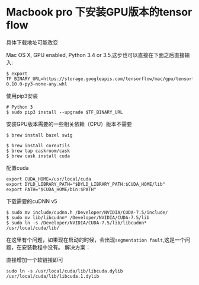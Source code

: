 # Macbook pro 下安装GPU版本的tensor flow

具体下载地址可能改变
 
 
Mac OS X, GPU enabled, Python 3.4 or 3.5,这步也可以直接在下面之后直接输入:


```
$ export TF_BINARY_URL=https://storage.googleapis.com/tensorflow/mac/gpu/tensorflow-0.10.0-py3-none-any.whl
```

使用pip3安装

```
# Python 3
$ sudo pip3 install --upgrade $TF_BINARY_URL
```

安装GPU版本需要的一些相关依赖（CPU）版本不需要

```
$ brew install bazel swig
```

```
$ brew install coreutils
$ brew tap caskroom/cask
$ brew cask install cuda
```

配置cuda

```
export CUDA_HOME=/usr/local/cuda
export DYLD_LIBRARY_PATH="$DYLD_LIBRARY_PATH:$CUDA_HOME/lib"
export PATH="$CUDA_HOME/bin:$PATH"
```

下载需要的cuDNN v5

```
$ sudo mv include/cudnn.h /Developer/NVIDIA/CUDA-7.5/include/
$ sudo mv lib/libcudnn* /Developer/NVIDIA/CUDA-7.5/lib
$ sudo ln -s /Developer/NVIDIA/CUDA-7.5/lib/libcudnn* /usr/local/cuda/lib/
```


在这里有个问题，如果现在启动的时候，会出现`segmentation fault`,这是一个问题，在安装教程中没有。
解决方案：

直接增加一个软链接即可

```
sudo ln -s /usr/local/cuda/lib/libcuda.dylib /usr/local/cuda/lib/libcuda.1.dylib
```


